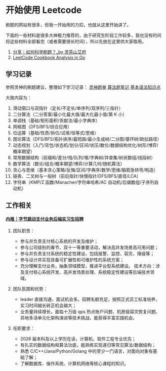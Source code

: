 # 开始使用 Leetcode

刷题的网站有很多，但我一开始用的力扣，也就从这里开始讲了。

下面的一些材料是很多大神极力推荐的，由于研究生阶段工作较多，我也没有时间将这些材料全部看完（或者需要很长时间），所以先放在这里供大家取用。

1. [分享｜如何科学刷题？\_by 灵茶山艾府](https://leetcode.cn/circle/discuss/RvFUtj/)
2. [LeetCode Cookbook Analysis in Go](https://books.halfrost.com/leetcode/)

## 学习记录

参照灵神的刷题建议，整理如下学习记录：
[灵神题单](./Leetcode_notebook_Ling.md)
[算法题笔记](%E7%AE%97%E6%B3%95%E9%A2%98%E5%90%88%E9%9B%86.md)
[基本语法知识点](./base_knowledge.md)

大致内容为：

1. 滑动窗口与双指针（定长/不定长/单序列/双序列/三指针）
2. 二分算法（二分答案/最小化最大值/最大化最小值/第 K 小）
3. 单调栈（基础/矩形面积/贡献法/最小字典序）
4. 网格图（DFS/BFS/综合应用）
5. 位运算（基础/性质/拆位/试填/恒等式/思维）
6. 图论算法（DFS/BFS/拓扑排序/最短路/最小生成树/二分图/基环树/欧拉路径）
7. 动态规划（入门/背包/状态机/划分/区间/状压/数位/数据结构优化/树形/博弈/概率期望）
8. 常用数据结构（前缀和/差分/栈/队列/堆/字典树/并查集/树状数组/线段树）
9. 数学算法（数论/组合/概率期望/博弈/计算几何/随机算法）
10. 贪心与思维（基本贪心策略/反悔/区间/字典序/数学/思维/脑筋急转弯/构造）
11. 链表、二叉树与一般树（前后指针/快慢指针/DFS/BFS/直径/LCA）
12. 字符串（KMP/Z 函数/Manacher/字符串哈希/AC 自动机/后缀数组/子序列自动机）

## 工作相关

#### [内推｜字节跳动支付业务后端实习生招聘](https://leetcode.cn/circle/discuss/uAhbok/)

1. 团队职责：

   - 参与并负责支付核心系统的开发及维护；
   - 参与公司级别的春节、双十一等重要活动，解决高并发场景高可用问题；
   - 参与并负责支付系统的稳定性建设，包括报警、监控、容灾、降级等；
   - 参与设计并实现具备可扩展性和可维护性的系统方案；
   - 充分理解支付业务，抽象领域模型，推进平台型系统建设。
     技术方向：涉及支付核心系统开发、高并发场景处理、系统稳定性建设等后端技术领域。

2. 团队氛围和优势：

   - leader 直接沟通，面试机会多。招聘名额充足，按照正式员工标准培养，实习时间越长转正机会越大；
   - 业务量持续增长，面临十万级 qps 热点账户问题、机房级容灾恢复问题、异地多活单元化架构演进等技术挑战，能获得丰富实践机会。

3. 任职要求：
   - 2026 届本科及以上学历在读，计算机、软件工程专业优先；
   - 有扎实的数据结构和算法功底，能熟练实现递归等常见算法/数据结构；
   - 熟悉 C/C++/Java/Python/Golang 中的至少一门语言，对面向对象有基础了解；
   - 了解数据库、操作系统、计算机网络等核心课程的知识。
